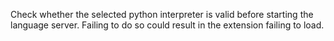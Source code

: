 Check whether the selected python interpreter is valid before starting the language server. Failing to do so could result in the extension failing to load.
